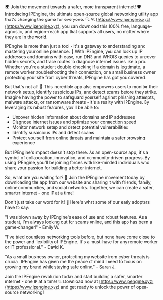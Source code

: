 🌍 Join the movement towards a safer, more transparent internet! 🛡️ Introducing IPEngine, the ultimate open-source global networking utility app that's changing the game for everyone. 🔍 At [https://www.ipengine.xyz](https://www.ipengine.xyz), you can download this 100% free, language-agnostic, and region-reach app that supports all users, no matter where they are in the world.

IPEngine is more than just a tool - it's a gateway to understanding and mastering your online presence. 📡 With IPEngine, you can look up IP addresses and domains with ease, run DNS and WHOIS queries to uncover hidden secrets, and trace routes to diagnose internet issues like a pro. Whether you're a student double-checking if a domain is legitimate, a remote worker troubleshooting their connection, or a small business owner protecting your site from cyber threats, IPEngine has got you covered.

But that's not all! 🚀 This incredible app also empowers users to monitor their network setup, identify suspicious IPs, and detect scams before they strike. Imagine having the power to safeguard yourself against phishing attempts, malware attacks, or ransomware threats - it's a reality with IPEngine. By leveraging its robust features, you'll be able to:

* Uncover hidden information about domains and IP addresses
* Diagnose internet issues and optimize your connection speed
* Monitor network setup and detect potential vulnerabilities
* Identify suspicious IPs and detect scams
* Protect yourself from online threats and maintain a safer browsing experience

But IPEngine's impact doesn't stop there. As an open-source app, it's a symbol of collaboration, innovation, and community-driven progress. By using IPEngine, you'll be joining forces with like-minded individuals who share your passion for building a better internet.

So, what are you waiting for? 🌟 Join the IPEngine movement today by downloading the app from our website and sharing it with friends, family, online communities, and social networks. Together, we can create a safer, smarter internet - one IP at a time!

Don't just take our word for it! 💬 Here's what some of our early adopters have to say:

"I was blown away by IPEngine's ease of use and robust features. As a student, I'm always looking out for scams online, and this app has been a game-changer!" - Emily W.

"I've tried countless networking tools before, but none have come close to the power and flexibility of IPEngine. It's a must-have for any remote worker or IT professional." - David K.

"As a small business owner, protecting my website from cyber threats is crucial. IPEngine has given me the peace of mind I need to focus on growing my brand while staying safe online." - Sarah J.

Join the IPEngine revolution today and start building a safer, smarter internet - one IP at a time! 💥 Download now at [https://www.ipengine.xyz](https://www.ipengine.xyz) and get ready to unlock the power of open-source networking!